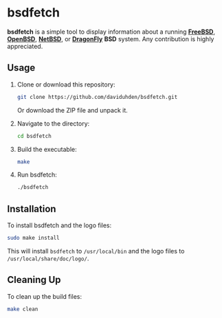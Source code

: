 # bsdfetch

**bsdfetch** is a simple tool to display information about a running [**FreeBSD**](https://www.freebsd.org/), [**OpenBSD**](https://www.openbsd.org/), [**NetBSD**](https://www.netbsd.org/), or [**DragonFly**](https://www.dragonflybsd.org/) **BSD** system. Any contribution is highly appreciated.

## Usage

1. Clone or download this repository:
	```sh
	git clone https://github.com/daviduhden/bsdfetch.git
	```
	Or download the ZIP file and unpack it.

2. Navigate to the directory:
	```sh
	cd bsdfetch
	```

3. Build the executable:
	```sh
	make
	```

4. Run bsdfetch:
	```sh
	./bsdfetch
	```

## Installation

To install bsdfetch and the logo files:

```sh
sudo make install
```

This will install `bsdfetch` to `/usr/local/bin` and the logo files to `/usr/local/share/doc/logo/`.

## Cleaning Up

To clean up the build files:

```sh
make clean
```

